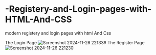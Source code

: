 # -Registery-and-Login-pages-with-HTML-And-CSS
modern registery and login pages with html And Css


The Login Page
![Screenshot 2024-11-26 221339](https://github.com/user-attachments/assets/d01b31e2-e55a-43eb-a42b-669f8c4e2b85)
The Register Page
![Screenshot 2024-11-26 221230](https://github.com/user-attachments/assets/400c7985-23c9-41ae-9434-5d9ed7ac4678)
